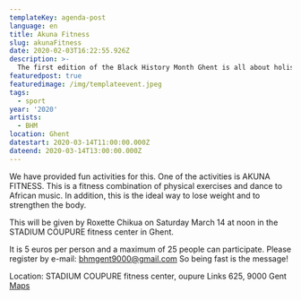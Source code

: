 ```yaml
---
templateKey: agenda-post
language: en
title: Akuna Fitness
slug: akunaFitness
date: 2020-02-03T16:22:55.926Z
description: >-
  The first edition of the Black History Month Ghent is all about holistic well-being the Black community in Belgium. We go back to the historical roots of our well-being under the motto: "healing from the past in the present".
featuredpost: true
featuredimage: /img/templateevent.jpeg
tags:
  - sport
year: '2020'
artists:
  - BHM
location: Ghent
datestart: 2020-03-14T11:00:00.000Z
dateend: 2020-03-14T13:00:00.000Z
---
```


We have provided fun activities for this. One of the activities is AKUNA FITNESS. This is a fitness combination of physical exercises and dance to African music. In addition, this is the ideal way to lose weight and to strengthen the body.

This will be given by Roxette Chikua on Saturday March 14 at noon in the STADIUM COUPURE fitness center in Ghent.

It is 5 euros per person and a maximum of 25 people can participate.
Please register by e-mail: [bhmgent9000@gmail.com](mailto:bhmgent9000@gmail.com)
So being fast is the message!

Location: STADIUM COUPURE fitness center, oupure Links 625, 9000 Gent
[Maps](https://goo.gl/maps/FgkoBb4B1Je2b4mPA)
